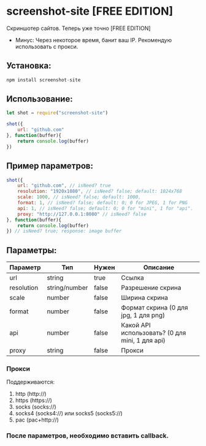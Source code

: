 # screenshot-site [FREE EDITION]
Скриншотер сайтов. Теперь уже точно [FREE EDITION]

* Минус: Через некоторое время, банит ваш IP. Рекомендую использовать с прокси.

## Установка: 

```js
npm install screenshot-site
```

## Использование:
```js
let shot = require("screenshot-site") 

shot({
    url: "github.com"
}, function(buffer){
    return console.log(buffer)
})
```

## Пример параметров:
```js
shot({
    url: "github.com", // isNeed? true
    resolution: "1920x1080", // isNeed? false; default: 1024x768
    scale: 1000, // isNeed? false; default: 1000,
    format: 1, // isNeed? false; default: 0; 0 for JPEG, 1 for PNG
    api: 1, // isNeed? false; default: 0; 0 for "mini", 1 for "api".
    proxy: "http://127.0.0.1:8080" // isNeed? false
}, function(buffer){ 
    return console.log(buffer) 
}) // isNeed? true; response: image buffer
```
## Параметры:
|Параметр|Тип|Нужен|Описание|
|-|-|-|-|
|url|string|true|Ссылка|
|resolution|string/number|false|Разрешение скрина|
|scale|number|false|Ширина скрина|
|format|number|false|Формат скрина (0 для jpg, 1 для png)|
|api|number|false|Какой API использовать? (0 для mini, 1 для api)|
|proxy|string|false|Прокси|

### Прокси
Поддерживаются:
1. http (http://)
2. https (https://)
3. socks (socks://)
4. socks4 (socks4://) или socks5 (socks5://)
5. pac (pac+http://)

### После параметров, необходимо вставить callback.